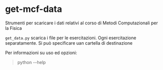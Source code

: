 # get-mcf-data
Strumenti per scaricare i dati relativi al corso di Metodi Computazionali per la Fisica

`get_data.py` scarica i file per le esercitazioni. Ogni esercitazione separatamente.
  Si può specificare uan cartella di destinazione 

  Per informazioni su uso ed opzioni:
  >python --help
  

